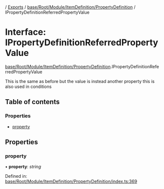 [](../README.md) / [Exports](../modules.md) / [base/Root/Module/ItemDefinition/PropertyDefinition](../modules/base_root_module_itemdefinition_propertydefinition.md) / IPropertyDefinitionReferredPropertyValue

# Interface: IPropertyDefinitionReferredPropertyValue

[base/Root/Module/ItemDefinition/PropertyDefinition](../modules/base_root_module_itemdefinition_propertydefinition.md).IPropertyDefinitionReferredPropertyValue

This is the same as before but the value is instead another property
this is also used in conditions

## Table of contents

### Properties

- [property](base_root_module_itemdefinition_propertydefinition.ipropertydefinitionreferredpropertyvalue.md#property)

## Properties

### property

• **property**: *string*

Defined in: [base/Root/Module/ItemDefinition/PropertyDefinition/index.ts:369](https://github.com/onzag/itemize/blob/5fcde7cf/base/Root/Module/ItemDefinition/PropertyDefinition/index.ts#L369)
